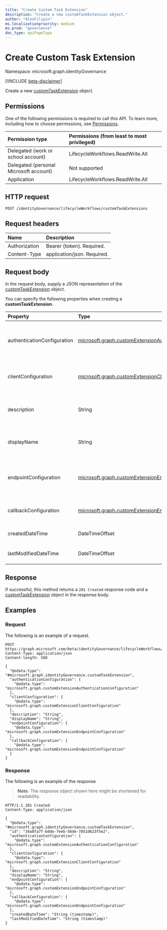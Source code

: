 ```yaml
---
title: "Create Custom Task Extension"
description: "Create a new customTaskExtension object."
author: "AlexFilipin"
ms.localizationpriority: medium
ms.prod: "governance"
doc_type: apiPageType
---
```


# Create Custom Task Extension

Namespace: microsoft.graph.identityGovernance

[!INCLUDE [beta-disclaimer](../../includes/beta-disclaimer.md)]

Create a new [customTaskExtension](../resources/identitygovernance-customtaskextension.md) object.

## Permissions

One of the following permissions is required to call this API. To learn more, including how to choose permissions, see [Permissions](/graph/permissions-reference).

|Permission type|Permissions (from least to most privileged)|
|:---|:---|
|Delegated (work or school account)|LifecycleWorkflows.ReadWrite.All|
|Delegated (personal Microsoft account)|Not supported|
|Application|LifecycleWorkflows.ReadWrite.All|

## HTTP request

<!-- {
  "blockType": "ignored"
}
-->
``` http
POST /identityGovernance/lifecycleWorkflows/customTaskExtensions
```

## Request headers

|Name|Description|
|:---|:---|
|Authorization|Bearer {token}. Required.|
|Content-Type|application/json. Required.|

## Request body

In the request body, supply a JSON representation of the [customTaskExtension](../resources/identitygovernance-customtaskextension.md) object.

You can specify the following properties when creating a **customTaskExtension**.

|Property|Type|Description|
|:---|:---|:---|
|authenticationConfiguration|[microsoft.graph.customExtensionAuthenticationConfiguration](../resources/customextensionauthenticationconfiguration.md)|The authentication configuration for the `customTaskExtension`. Inherited from [customCalloutExtension](../resources/customcalloutextension.md). Optional.|
|clientConfiguration|[microsoft.graph.customExtensionClientConfiguration](../resources/customextensionclientconfiguration.md)|The client configuration for a custom extension. Inherited from [customCalloutExtension](../resources/customcalloutextension.md). Optional.|
|description|String|The description of the `customTaskExtension`. Inherited from [customCalloutExtension](../resources/customcalloutextension.md). Optional.|
|displayName|String|The display name of the `customTaskExtension` Inherited from [customCalloutExtension](../resources/customcalloutextension.md). Optional.|
|endpointConfiguration|[microsoft.graph.customExtensionEndpointConfiguration](../resources/customextensionendpointconfiguration.md)|The endpoint configuration for a custom extension. Inherited from [customCalloutExtension](../resources/customcalloutextension.md). Optional.|
|callbackConfiguration|[microsoft.graph.customExtensionEndpointConfiguration](../resources/customextensionendpointconfiguration.md)|The callback configuration for a custom extension.  Optional.|
|createdDateTime|DateTimeOffset|The date and time the `customTaskExtension` was created. Optional.|
|lastModifiedDateTime|DateTimeOffset|The last date and time the `customTaskExtension` was modified. Optional.|

## Response

If successful, this method returns a `201 Created` response code and a [customTaskExtension](../resources/identitygovernance-customtaskextension.md) object in the response body.

## Examples

### Request

The following is an example of a request.
<!-- {
  "blockType": "request",
  "name": "create_customtaskextension_from_"
}
-->
``` http
POST https://graph.microsoft.com/beta/identityGovernance/lifecycleWorkflows/customTaskExtensions
Content-Type: application/json
Content-length: 588

{
  "@odata.type": "#microsoft.graph.identityGovernance.customTaskExtension",
  "authenticationConfiguration": {
    "@odata.type": "microsoft.graph.customExtensionAuthenticationConfiguration"
  },
  "clientConfiguration": {
    "@odata.type": "microsoft.graph.customExtensionClientConfiguration"
  },
  "description": "String",
  "displayName": "String",
  "endpointConfiguration": {
    "@odata.type": "microsoft.graph.customExtensionEndpointConfiguration"
  },
  "callbackConfiguration": {
    "@odata.type": "microsoft.graph.customExtensionEndpointConfiguration"
  }
}
```

### Response

The following is an example of the response
>**Note:** The response object shown here might be shortened for readability.
<!-- {
  "blockType": "response",
  "truncated": true,
  "@odata.type": "microsoft.graph.identityGovernance.customTaskExtension"
}
-->
``` http
HTTP/1.1 201 Created
Content-Type: application/json

{
  "@odata.type": "#microsoft.graph.identityGovernance.customTaskExtension",
  "id": "34a8fa7f-bdde-7eeb-56de-7851d623f5e2",
  "authenticationConfiguration": {
    "@odata.type": "microsoft.graph.customExtensionAuthenticationConfiguration"
  },
  "clientConfiguration": {
    "@odata.type": "microsoft.graph.customExtensionClientConfiguration"
  },
  "description": "String",
  "displayName": "String",
  "endpointConfiguration": {
    "@odata.type": "microsoft.graph.customExtensionEndpointConfiguration"
  },
  "callbackConfiguration": {
    "@odata.type": "microsoft.graph.customExtensionEndpointConfiguration"
  },
  "createdDateTime": "String (timestamp)",
  "lastModifiedDateTime": "String (timestamp)"
}
```
